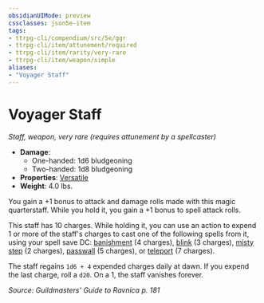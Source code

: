 ```yaml
---
obsidianUIMode: preview
cssclasses: json5e-item
tags:
- ttrpg-cli/compendium/src/5e/ggr
- ttrpg-cli/item/attunement/required
- ttrpg-cli/item/rarity/very-rare
- ttrpg-cli/item/weapon/simple
aliases: 
- "Voyager Staff"
---
```

# Voyager Staff
*Staff, weapon, very rare (requires attunement by a spellcaster)*  


- **Damage**:
  - One-handed: 1d6 bludgeoning
  - Two-handed: 1d8 bludgeoning
- **Properties**: [Versatile](Інструменти%20ДМ/CLI/rules/item-properties.md#Versatile)
- **Weight**: 4.0 lbs.

You gain a +1 bonus to attack and damage rolls made with this magic quarterstaff. While you hold it, you gain a +1 bonus to spell attack rolls.

This staff has 10 charges. While holding it, you can use an action to expend 1 or more of the staff's charges to cast one of the following spells from it, using your spell save DC: [banishment](Інструменти%20ДМ/CLI/spells/banishment-xphb.md) (4 charges), [blink](Інструменти%20ДМ/CLI/spells/blink-xphb.md) (3 charges), [misty step](Інструменти%20ДМ/CLI/spells/misty-step-xphb.md) (2 charges), [passwall](Інструменти%20ДМ/CLI/spells/passwall-xphb.md) (5 charges), or [teleport](Інструменти%20ДМ/CLI/spells/teleport-xphb.md) (7 charges).

The staff regains `1d6 + 4` expended charges daily at dawn. If you expend the last charge, roll a `d20`. On a 1, the staff vanishes forever.

*Source: Guildmasters' Guide to Ravnica p. 181*